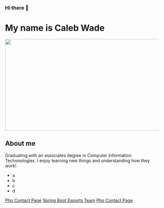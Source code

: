 ### Hi there :wave:

<div id="header"> 
  <h1> My name is Caleb Wade
</div>
  
<div align="center">
  <img src="https://media.giphy.com/media/dWesBcTLavkZuG35MI/giphy.gif" width="600" height="300"/>
</div>

  <div id="header"> 
    <h2> About me </h2>
      <p>
        Graduating with an associates degree in Computer Information Techonologies.
        I enjoy learning new things and understanding how they work!
        <ul> 
          <li> a </li>
          <li> b </li>
          <li> c </li>
          <li> d </li>
        </ul>
      </p>
  <a href='https://github.com/cwade432/WDV341Github/tree/main/ContactPage'>Php Contact Page</a>
  <a href='https://github.com/cwade432/SpringEsports'>Spring Boot Esports Team</a>
  <a href='https://github.com/cwade432/WDV341Github/tree/main/ContactPage'>Php Contact Page</a>
  </div>
  
<!--
**cwade432/cwade432** is a ✨ _special_ ✨ repository because its `README.md` (this file) appears on your GitHub profile.

Here are some ideas to get you started:

- 🔭 I’m currently working on ...
- 🌱 I’m currently learning ...
- 👯 I’m looking to collaborate on ...
- 🤔 I’m looking for help with ...
- 💬 Ask me about ...
- 📫 How to reach me: ...
- 😄 Pronouns: ...
- ⚡ Fun fact: ...
-->
